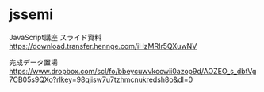 # jssemi
JavaScript講座
スライド資料
https://download.transfer.hennge.com/iHzMRIr5QXuwNV

完成データ置場
https://www.dropbox.com/scl/fo/bbeycuwvkccwii0azop9d/AOZEO_s_dbtVg7CB05s9QXo?rlkey=98qjisw7u7tzhmcnukredsh8o&dl=0

